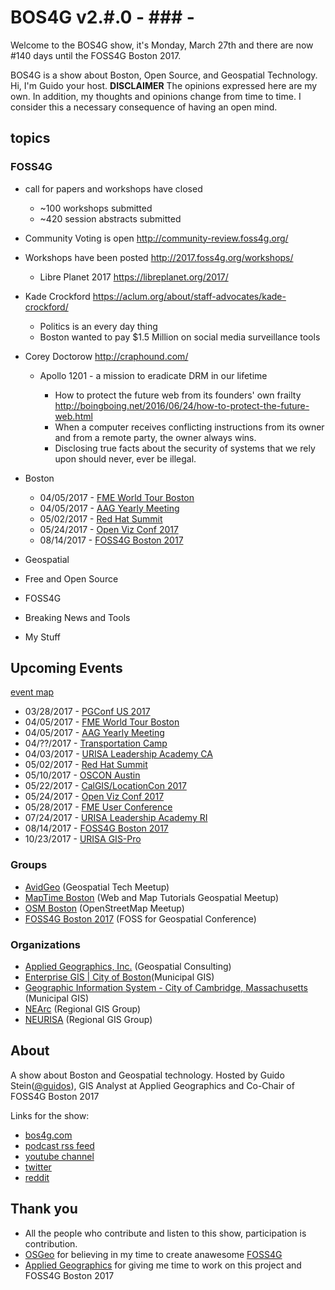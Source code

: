 # BOS4G v2.#.0 - ### -

Welcome to the BOS4G show, it's Monday, March 27th and there are now #140 days until the FOSS4G Boston 2017.

BOS4G is a show about Boston, Open Source, and Geospatial Technology. Hi, I'm Guido your host. **DISCLAIMER** The opinions expressed here are my own. In addition, my thoughts and opinions change from time to time. I consider this a necessary consequence of having an open mind.

## topics

### FOSS4G

- call for papers and workshops have closed

  - ~100 workshops submitted
  - ~420 session abstracts submitted

- Community Voting is open <http://community-review.foss4g.org/>
- Workshops have been posted <http://2017.foss4g.org/workshops/>

  - Libre Planet 2017 <https://libreplanet.org/2017/>

- Kade Crockford <https://aclum.org/about/staff-advocates/kade-crockford/>

  - Politics is an every day thing
  - Boston wanted to pay $1.5 Million on social media surveillance tools

- Corey Doctorow <http://craphound.com/>

  - Apollo 1201 - a mission to eradicate DRM in our lifetime

    - How to protect the future web from its founders' own frailty <http://boingboing.net/2016/06/24/how-to-protect-the-future-web.html>
    - When a computer receives conflicting instructions from its owner and from a remote party, the owner always wins.
    - Disclosing true facts about the security of systems that we rely upon should never, ever be illegal.

- Boston

  - 04/05/2017 - [FME World Tour Boston](http://www.safe.com/worldtour/boston/)
  - 04/05/2017 - [AAG Yearly Meeting](http://www.aag.org/annualmeeting)
  - 05/02/2017 - [Red Hat Summit](https://www.redhat.com/en/summit/2017)
  - 05/24/2017 - [Open Viz Conf 2017](https://openvisconf.com/#register)
  - 08/14/2017 - [FOSS4G Boston 2017](http://2017.foss4g.org/)

- Geospatial
- Free and Open Source

- FOSS4G

- Breaking News and Tools

- My Stuff

## Upcoming Events

[event map](event.html)

- 03/28/2017 - [PGConf US 2017](http://www.pgconf.us/conferences/2017)
- 04/05/2017 - [FME World Tour Boston](http://www.safe.com/worldtour/boston/)
- 04/05/2017 - [AAG Yearly Meeting](http://www.aag.org/annualmeeting)
- 04/??/2017 - [Transportation Camp](http://transportationcamp.org)
- 04/03/2017 - [URISA Leadership Academy CA](http://www.urisa.org/education-events/urisa-leadership-academy/)
- 05/02/2017 - [Red Hat Summit](https://www.redhat.com/en/summit/2017)
- 05/10/2017 - [OSCON Austin](http://conferences.oreilly.com/oscon/oscon-tx)
- 05/22/2017 - [CalGIS/LocationCon 2017](https://calgis2017.locationcon.org/)
- 05/24/2017 - [Open Viz Conf 2017](https://openvisconf.com/#register)
- 05/28/2017 - [FME User Conference](https://fmeuc.com)
- 07/24/2017 - [URISA Leadership Academy RI](http://www.urisa.org/education-events/urisa-leadership-academy/)
- 08/14/2017 - [FOSS4G Boston 2017](http://2017.foss4g.org/)
- 10/23/2017 - [URISA GIS-Pro](http://www.urisa.org/education-events/gis-pro-2017/)

### Groups

- [AvidGeo](http://www.avidgeo.com) (Geospatial Tech Meetup)
- [MapTime Boston](http://www.meetup.com/Maptime-Boston) (Web and Map Tutorials Geospatial Meetup)
- [OSM Boston](http://www.meetup.com/OpenStreetMap-Boston) (OpenStreetMap Meetup)
- [FOSS4G Boston 2017](http://2017.foss4g.org) (FOSS for Geospatial Conference)

### Organizations

- [Applied Geographics, Inc.](www.appgeo.com) (Geospatial Consulting)
- [Enterprise GIS | City of Boston](https://www.cityofboston.gov/maps/)(Municipal GIS)
- [Geographic Information System - City of Cambridge, Massachusetts](http://www.cambridgema.gov/GIS/) (Municipal GIS)
- [NEArc](http://www.northeastarc.org/) (Regional GIS Group)
- [NEURISA](http://www.neurisa.org/) (Regional GIS Group)

## About

A show about Boston and Geospatial technology. Hosted by Guido Stein([@guidos](http://www.twitter.com/guidos)), GIS Analyst at Applied Geographics and Co-Chair of FOSS4G Boston 2017

Links for the show:

- [bos4g.com](http://bos4g.com)
- [podcast rss feed](http://feeds.soundcloud.com/users/soundcloud:users:208014781/sounds.rss)
- [youtube channel](https://www.youtube.com/channel/UCZaniYbhIE23wmZU48-XgQg)
- [twitter](http://www.twitter.com/guidos)
- [reddit](https://www.reddit.com/r/bos4g)

## Thank you

- All the people who contribute and listen to this show, participation is contribution.
- [OSGeo](http://www.osgeo.org/) for believing in my time to create anawesome [FOSS4G](http://foss4g.org)
- [Applied Geographics](http://appgeo.com) for giving me time to work on this project and FOSS4G Boston 2017

